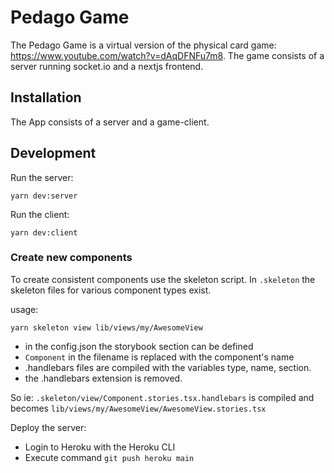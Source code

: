 # Pedago Game

The Pedago Game is a virtual version of the physical card game: https://www.youtube.com/watch?v=dAqDFNFu7m8.
The game consists of a server running socket.io and a nextjs frontend.

## Installation

The App consists of a server and a game-client.

## Development

Run the server:

```
yarn dev:server
```

Run the client:

```
yarn dev:client
```

### Create new components

To create consistent components use the skeleton script.
In `.skeleton` the skeleton files for various component types exist.

usage:

```
yarn skeleton view lib/views/my/AwesomeView
```

- in the config.json the storybook section can be defined
- `Component` in the filename is replaced with the component's name
- .handlebars files are compiled with the variables type, name, section.
- the .handlebars extension is removed.

So ie: `.skeleton/view/Component.stories.tsx.handlebars` is compiled and becomes `lib/views/my/AwesomeView/AwesomeView.stories.tsx`

Deploy the server:

- Login to Heroku with the Heroku CLI
- Execute command `git push heroku main`
